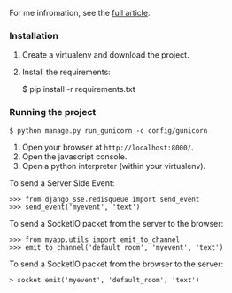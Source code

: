 For me infromation, see the [full article](curella.org/blog/2012/jul/17/django-push-using-server-sent-events-and-websocket/).

### Installation

1. Create a virtualenv and download the project.
2. Install the requirements:

    $ pip install -r requirements.txt

### Running the project

    $ python manage.py run_gunicorn -c config/gunicorn

1. Open your browser at ``http://localhost:8000/``.
2. Open the javascript console.
3. Open a python interpreter (within your virtualenv).

To send a Server Side Event:

    >>> from django_sse.redisqueue import send_event
    >>> send_event('myevent', 'text')

To send a SocketIO packet from the server to the browser:

    >>> from myapp.utils import emit_to_channel
    >>> emit_to_channel('default_room', 'myevent', 'text')
 
To send a SocketIO packet from the browser to the server:

    > socket.emit('myevent', 'default_room', 'text')
